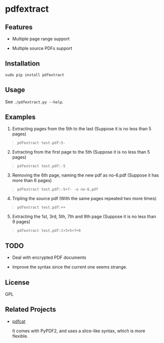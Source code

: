 # pdfextract

## Features

- Multiple page range support

- Multiple source PDFs support


## Installation

```
sudo pip install pdfextract
```


## Usage

See `./pdfextract.py --help`.


## Examples

1. Extracting pages from the 5th to the last
(Suppose it is no less than 5 pages)
> `pdfextract test.pdf:5-`

2. Extracting from the first page to the 5th
(Suppose it is no less than 5 pages)
> `pdfextract test.pdf:-5`

3. Removing the 6th page, naming the new pdf as no-6.pdf
(Suppose it has more than 6 pages)
> `pdfextract test.pdf:-5+7- -o no-6.pdf`

4. Tripling the source pdf
(With the same pages repeated two more times)
> `pdfextract test.pdf:++`

5. Extracting the 1st, 3rd, 5th, 7th and 9th page
(Suppose it is no less than 9 pages)
> `pdfextract test.pdf:1+3+5+7+9`


## TODO

- Deal with encrypted PDF documents

- Improve the syntax since the current one seems strange.


## License

GPL

## Related Projects

- [pdfcat](https://github.com/mstamy2/PyPDF2/blob/master/Scripts/pdfcat)

  It comes with PyPDF2, and uses a slice-like syntax, which is more flexible.
